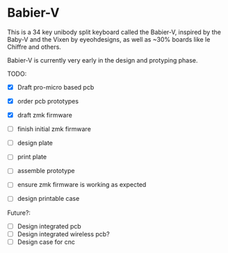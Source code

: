 # Babier-V

This is a 34 key unibody split keyboard called the Babier-V, inspired by the
Baby-V and the Vixen by eyeohdesigns, as well as ~30% boards like le Chiffre and
others.


Babier-V is currently very early in the design and protyping phase.

TODO:

- [X] Draft pro-micro based pcb
- [X] order pcb prototypes
- [X] draft zmk firmware
- [ ] finish initial zmk firmware
- [ ] design plate
- [ ] print plate
- [ ] assemble prototype
- [ ] ensure zmk firmware is working as expected
- [ ] design printable case


Future?:

- [ ] Design integrated pcb
- [ ] Design integrated wireless pcb?
- [ ] Design case for cnc
